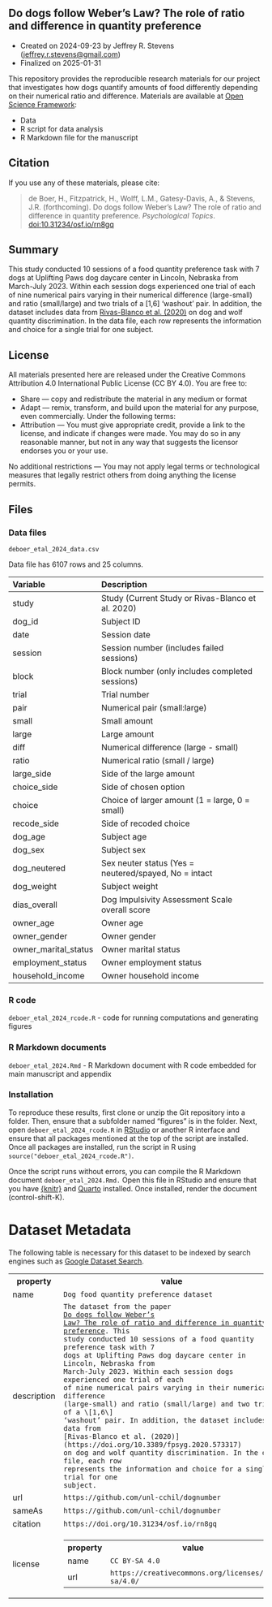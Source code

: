 ## Do dogs follow Weber’s Law? The role of ratio and difference in quantity preference

-   Created on 2024-09-23 by Jeffrey R. Stevens
    (<jeffrey.r.stevens@gmail.com>)
-   Finalized on 2025-01-31

This repository provides the reproducible research materials for our
project that investigates how dogs quantify amounts of food differently
depending on their numerical ratio and difference. Materials are
available at [Open Science Framework](https://osf.io/tp8ah/):

-   Data
-   R script for data analysis
-   R Markdown file for the manuscript

## Citation

If you use any of these materials, please cite:

> de Boer, H., Fitzpatrick, H., Wolff, L.M., Gatesy-Davis, A., &
> Stevens, J.R. (forthcoming). Do dogs follow Weber’s Law? The role of
> ratio and difference in quantity preference. *Psychological Topics*.
> [doi:10.31234/osf.io/rn8gq](https://doi.org/10.31234/osf.io/rn8gq)

## Summary

This study conducted 10 sessions of a food quantity preference task with
7 dogs at Uplifting Paws dog daycare center in Lincoln, Nebraska from
March-July 2023. Within each session dogs experienced one trial of each
of nine numerical pairs varying in their numerical difference
(large-small) and ratio (small/large) and two trials of a \[1,6\]
‘washout’ pair. In addition, the dataset includes data from
[Rivas-Blanco et al. (2020)](https://doi.org/10.3389/fpsyg.2020.573317)
on dog and wolf quantity discrimination. In the data file, each row
represents the information and choice for a single trial for one
subject.

## License

All materials presented here are released under the Creative Commons
Attribution 4.0 International Public License (CC BY 4.0). You are free
to:

-   Share — copy and redistribute the material in any medium or format
-   Adapt — remix, transform, and build upon the material for any
    purpose, even commercially. Under the following terms:
-   Attribution — You must give appropriate credit, provide a link to
    the license, and indicate if changes were made. You may do so in any
    reasonable manner, but not in any way that suggests the licensor
    endorses you or your use.

No additional restrictions — You may not apply legal terms or
technological measures that legally restrict others from doing anything
the license permits.

## Files

### Data files

`deboer_etal_2024_data.csv`

Data file has 6107 rows and 25 columns.

| Variable | Description |
|:--------------------|:--------------------------------------------------|
| study | Study (Current Study or Rivas-Blanco et al. 2020) |
| dog_id | Subject ID |
| date | Session date |
| session | Session number (includes failed sessions) |
| block | Block number (only includes completed sessions) |
| trial | Trial number |
| pair | Numerical pair (small:large) |
| small | Small amount |
| large | Large amount |
| diff | Numerical difference (large - small) |
| ratio | Numerical ratio (small / large) |
| large_side | Side of the large amount |
| choice_side | Side of chosen option |
| choice | Choice of larger amount (1 = large, 0 = small) |
| recode_side | Side of recoded choice |
| dog_age | Subject age |
| dog_sex | Subject sex |
| dog_neutered | Sex neuter status (Yes = neutered/spayed, No = intact |
| dog_weight | Subject weight |
| dias_overall | Dog Impulsivity Assessment Scale overall score |
| owner_age | Owner age |
| owner_gender | Owner gender |
| owner_marital_status | Owner marital status |
| employment_status | Owner employment status |
| household_income | Owner household income |

### R code

`deboer_etal_2024_rcode.R` - code for running computations and
generating figures

### R Markdown documents

`deboer_etal_2024.Rmd` - R Markdown document with R code embedded for
main manuscript and appendix

### Installation

To reproduce these results, first clone or unzip the Git repository into
a folder. Then, ensure that a subfolder named “figures” is in the
folder. Next, open `deboer_etal_2024_rcode.R` in
[RStudio](https://rstudio.com) or another R interface and ensure that
all packages mentioned at the top of the script are installed. Once all
packages are installed, run the script in R using
`source("deboer_etal_2024_rcode.R")`.

Once the script runs without errors, you can compile the R Markdown
document `deboer_etal_2024.Rmd.` Open this file in RStudio and ensure
that you have [{knitr}](https://yihui.org/knitr/) and
[Quarto](https://quarto.org/) installed. Once installed, render the
document (control-shift-K).

# Dataset Metadata

The following table is necessary for this dataset to be indexed by
search engines such as <a href="https://g.co/datasetsearch">Google
Dataset Search</a>.

<table>
<tr>
<th>
property
</th>
<th>
value
</th>
</tr>
<tr>
<td>
name
</td>
<td>
<code itemprop="name">Dog food quantity preference dataset</code>
</td>
</tr>
<tr>
<td>
description
</td>
<td>
<code itemprop="description">The dataset from the paper
<a href="https://doi.org/10.31234/osf.io/rn8gq">Do dogs follow Weber’s
Law? The role of ratio and difference in quantity preference</a>. This
study conducted 10 sessions of a food quantity preference task with 7
dogs at Uplifting Paws dog daycare center in Lincoln, Nebraska from
March-July 2023. Within each session dogs experienced one trial of each
of nine numerical pairs varying in their numerical difference
(large-small) and ratio (small/large) and two trials of a \[1,6\]
‘washout’ pair. In addition, the dataset includes data from
[Rivas-Blanco et al. (2020)](https://doi.org/10.3389/fpsyg.2020.573317)
on dog and wolf quantity discrimination. In the data file, each row
represents the information and choice for a single trial for one
subject.</code>
</td>
</tr>
</tr>
<tr>
<td>
url
</td>
<td>
<code itemprop="url">https://github.com/unl-cchil/dognumber</code>
</td>
</tr>
<tr>
<td>
sameAs
</td>
<td>
<code itemprop="sameAs">https://github.com/unl-cchil/dognumber</code>
</td>
</tr>
<tr>
<td>
citation
</td>
<td>
<code itemprop="citation">https://doi.org/10.31234/osf.io/rn8gq</code>
</td>
</tr>
<tr>
<td>
license
</td>
<td>

<table>
<tr>
<th>
property
</th>
<th>
value
</th>
</tr>
<tr>
<td>
name
</td>
<td>
<code itemprop="name">CC BY-SA 4.0</code>
</td>
</tr>
<tr>
<td>
url
</td>
<td>
<code itemprop="url">https://creativecommons.org/licenses/by-sa/4.0/</code>
</td>
</tr>
</table>

</td>
</tr>
</table>
